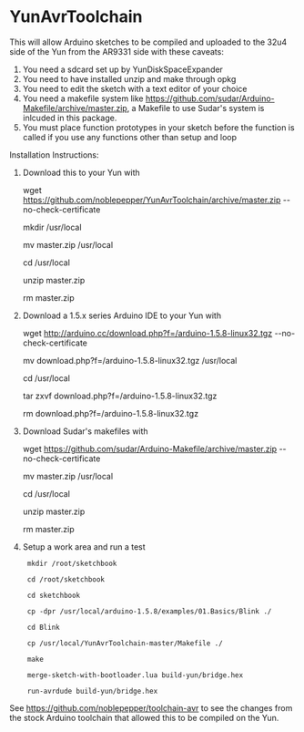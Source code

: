 YunAvrToolchain
===============
This will allow Arduino sketches to be compiled and uploaded to the 32u4 side of the Yun from the AR9331 side with these caveats:

1. You need a sdcard set up by YunDiskSpaceExpander
2. You need to have installed unzip and make through opkg
3. You need to edit the sketch with a text editor of your choice
4. You need a makefile system like https://github.com/sudar/Arduino-Makefile/archive/master.zip, a Makefile to use Sudar's system is inlcuded in this package.
5. You must place function prototypes in your sketch before the function is called if you use any functions other than setup and loop

Installation Instructions:

1. Download this to your Yun with 

    wget https://github.com/noblepepper/YunAvrToolchain/archive/master.zip --no-check-certificate
    
    mkdir /usr/local
    
    mv master.zip /usr/local
    
    cd /usr/local
    
    unzip master.zip
    
    rm master.zip
    
2. Download a 1.5.x series Arduino IDE to your Yun with

    wget http://arduino.cc/download.php?f=/arduino-1.5.8-linux32.tgz --no-check-certificate
    
    mv download.php?f=/arduino-1.5.8-linux32.tgz /usr/local
    
    cd /usr/local
    
    tar zxvf download.php?f=/arduino-1.5.8-linux32.tgz
    
    rm download.php?f=/arduino-1.5.8-linux32.tgz
    
3. Download Sudar's makefiles with

    wget https://github.com/sudar/Arduino-Makefile/archive/master.zip --no-check-certificate
    
    mv master.zip /usr/local
    
    cd /usr/local
    
    unzip master.zip
    
    rm master.zip
    
4. Setup a work area and run a test

        mkdir /root/sketchbook
        
        cd /root/sketchbook
        
        cd sketchbook
        
        cp -dpr /usr/local/arduino-1.5.8/examples/01.Basics/Blink ./
        
        cd Blink
        
        cp /usr/local/YunAvrToolchain-master/Makefile ./
        
        make
        
        merge-sketch-with-bootloader.lua build-yun/bridge.hex
        
        run-avrdude build-yun/bridge.hex


See https://github.com/noblepepper/toolchain-avr to see the changes from the stock Arduino toolchain that allowed this to be compiled on the Yun.


